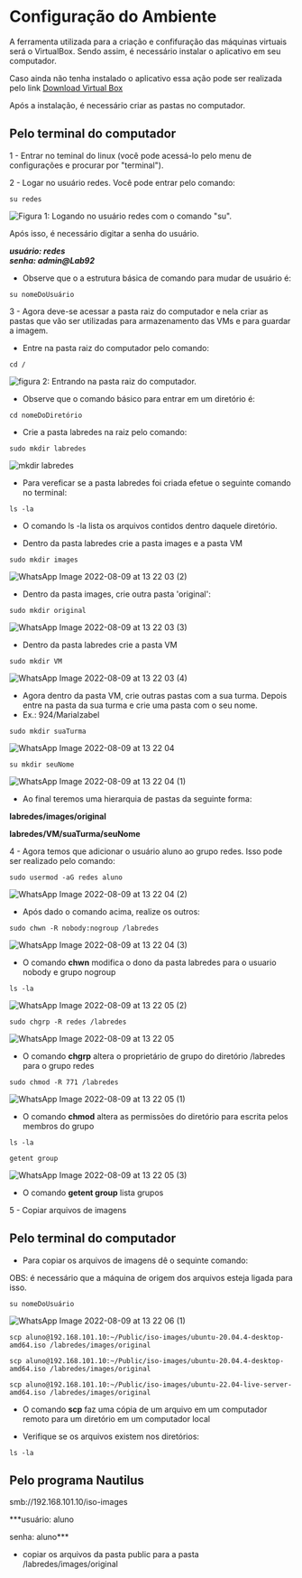 # Configuração do Ambiente


A ferramenta utilizada para a criação e confifuração das máquinas virtuais será o VirtualBox. Sendo assim, é necessário instalar o aplicativo em seu computador.

Caso ainda não tenha instalado o aplicativo essa ação pode ser realizada pelo link [Download Virtual Box](https://www.virtualbox.org/wiki/Downloads)

Após a instalação, é necessário criar as pastas no computador.

## Pelo terminal do computador

1 - Entrar no teminal do linux (você pode acessá-lo pelo menu de configurações e procurar por "terminal").

2 - Logar no usuário redes. Você pode entrar pelo comando:

```shell
su redes
```
![Figura 1: Logando no usuário redes com o comando "su".](https://user-images.githubusercontent.com/98924290/183898793-dc7d84a8-7a30-43d2-ba81-4942b2347bcf.jpeg)

 Após isso, é necessário digitar a senha do usuário.

***usuário: redes***    
***senha: admin@Lab92***

- Observe que o a estrutura básica de comando para mudar de usuário é:

```shell
su nomeDoUsuário
```
3 - Agora deve-se acessar a pasta raiz do computador e nela criar as pastas que vão ser utilizadas para armazenamento das VMs e para guardar a imagem.

- Entre na pasta raiz do computador pelo comando:

```shell
cd /
```
![figura 2: Entrando na pasta raiz do computador.](https://user-images.githubusercontent.com/98924290/183899295-8c50c53c-b3ba-4d87-8904-13fdd01b6715.png)

- Observe que o comando básico para entrar em um diretório é:

```shell
cd nomeDoDiretório
```
- Crie a pasta labredes na raiz pelo comando:

```shell
sudo mkdir labredes
```
![mkdir labredes](https://user-images.githubusercontent.com/98924290/183906175-9db52f98-cb48-46fc-8589-e495ee8fb345.jpeg)

- Para vereficar se a pasta labredes foi criada efetue o seguinte comando no terminal:

```shell
ls -la
```
- O comando ls -la lista os arquivos contidos dentro daquele diretório.

- Dentro da pasta labredes crie a pasta images e a pasta VM

```shell
sudo mkdir images
```
![WhatsApp Image 2022-08-09 at 13 22 03 (2)](https://user-images.githubusercontent.com/98924290/183906258-9a7dbb02-2200-47be-bfec-873c93c759e4.jpeg)

- Dentro da pasta images, crie outra pasta 'original':

```shell
sudo mkdir original
```
![WhatsApp Image 2022-08-09 at 13 22 03 (3)](https://user-images.githubusercontent.com/98924290/183906295-07ad6b53-be07-42ba-951c-930e34381571.jpeg)

- Dentro da pasta labredes crie a pasta VM

```shell
sudo mkdir VM
```
![WhatsApp Image 2022-08-09 at 13 22 03 (4)](https://user-images.githubusercontent.com/98924290/183906337-a542f203-030f-4eb6-ae5e-11faa4625e31.jpeg)

- Agora dentro da pasta VM, crie outras pastas com a sua turma. Depois entre na pasta da sua turma e crie uma pasta com o seu nome.
- Ex.: 924/MariaIzabel

```shell
sudo mkdir suaTurma
```
![WhatsApp Image 2022-08-09 at 13 22 04](https://user-images.githubusercontent.com/98924290/183906673-59a3e64c-f87c-43d5-a844-663ca84a1155.jpeg)

```shell
su mkdir seuNome
```
![WhatsApp Image 2022-08-09 at 13 22 04 (1)](https://user-images.githubusercontent.com/98924290/183906704-4fd1ed47-de97-40f3-baaa-faf46d413286.jpeg)

- Ao final teremos uma hierarquia de pastas da seguinte forma:
  
**labredes/images/original**

**labredes/VM/suaTurma/seuNome**
  
 4 - Agora temos que adicionar o usuário aluno ao grupo redes. Isso pode ser realizado pelo comando:
 
 ```shell
sudo usermod -aG redes aluno
```
 ![WhatsApp Image 2022-08-09 at 13 22 04 (2)](https://user-images.githubusercontent.com/98924290/183907963-35efb58d-d1e0-41c1-adda-df6969c5c9c0.jpeg)

 - Após dado o comando acima, realize os outros: 
 
 ```shell
sudo chwn -R nobody:nogroup /labredes
```
![WhatsApp Image 2022-08-09 at 13 22 04 (3)](https://user-images.githubusercontent.com/98924290/183908240-8fd39af9-b23f-43ac-9371-73136faa7d05.jpeg)

 - O comando **chwn** modifica o dono da pasta labredes para o usuario nobody e grupo nogroup
 
 ```shell
ls -la
```
![WhatsApp Image 2022-08-09 at 13 22 05 (2)](https://user-images.githubusercontent.com/98924290/183909198-71de72eb-5033-450e-864b-bdcac6b80d63.jpeg)

```shell
sudo chgrp -R redes /labredes
```
 
![WhatsApp Image 2022-08-09 at 13 22 05](https://user-images.githubusercontent.com/98924290/183908419-079ad288-75f5-41f4-b65e-38e20e7ea013.jpeg)

 - O comando **chgrp** altera o proprietário de grupo do diretório /labredes para o grupo redes
 
 ```shell
sudo chmod -R 771 /labredes
```
![WhatsApp Image 2022-08-09 at 13 22 05 (1)](https://user-images.githubusercontent.com/98924290/183908501-a16df337-3ced-4abc-a2e9-0dcb007f11d8.jpeg)

 - O comando **chmod** altera as permissões do diretório para escrita pelos membros do grupo

```shell
ls -la
```
```shell
getent group
```
  ![WhatsApp Image 2022-08-09 at 13 22 05 (3)](https://user-images.githubusercontent.com/98924290/183907018-55da3c9f-7d0a-461e-9a42-63e2707b5e61.jpeg)
 
 - O comando **getent group** lista grupos

 5 - Copiar arquivos de imagens
  
 ## Pelo terminal do computador
  
 - Para copiar os arquivos de imagens dê o sequinte comando:
  
 OBS: é necessário que a máquina de origem dos arquivos esteja ligada para isso.
 
 ```shell
su nomeDoUsuário
```
 
![WhatsApp Image 2022-08-09 at 13 22 06 (1)](https://user-images.githubusercontent.com/98924290/183908820-0f58cb22-2ed6-444d-89c9-4224141e7aee.jpeg)

 ```shell
scp aluno@192.168.101.10:~/Public/iso-images/ubuntu-20.04.4-desktop-amd64.iso /labredes/images/original
```
 ```shell
scp aluno@192.168.101.10:~/Public/iso-images/ubuntu-20.04.4-desktop-amd64.iso /labredes/images/original
```
 ```shell
scp aluno@192.168.101.10:~/Public/iso-images/ubuntu-22.04-live-server-amd64.iso /labredes/images/original
```
 - O comando **scp** faz uma cópia de um arquivo em um computador remoto para um diretório em um computador local
  
 - Verifique se os arquivos existem nos diretórios:
 
 ```shell
ls -la
```
 ## Pelo  programa Nautilus
  
  smb://192.168.101.10/iso-images
  
***usuário: aluno 

senha: aluno***

* copiar os arquivos da pasta public para a pasta  /labredes/images/original
